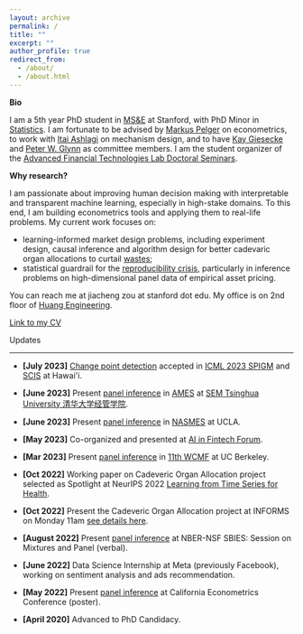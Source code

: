 ```yaml
---
layout: archive
permalink: /
title: ""
excerpt: ""
author_profile: true
redirect_from:
  - /about/
  - /about.html
---
```

__Bio__    

I am a 5th year PhD student in [MS&E](https://msande.stanford.edu/) at Stanford, with PhD Minor in [Statistics](https://statistics.stanford.edu/). I am fortunate to be advised by [Markus Pelger](https://mpelger.people.stanford.edu/) on econometrics, to work with [Itai Ashlagi](https://web.stanford.edu/~iashlagi/) on mechanism design, and to have [Kay Giesecke](https://giesecke.people.stanford.edu/) and [Peter W. Glynn](https://web.stanford.edu/~glynn/) as committee members. I am the student organizer of the [Advanced Financial Technologies Lab Doctoral Seminars](https://fintech.stanford.edu/events/doctoral-seminars).

__Why research?__    

I am passionate about improving human decision making with interpretable and transparent machine learning, especially in high-stake domains. To this end, I am building econometrics tools and applying them to real-life problems. My current work focuses on:
 - learning-informed market design problems, including experiment design, causal inference and algorithm design for better cadevaric organ allocations to curtail [wastes](https://marketdesigner.blogspot.com/2019/08/reducing-discards-of-deceased-donor.html);
 - statistical guardrail for the [reproducibility crisis](https://www.nature.com/articles/533452a), particularly in inference problems on high-dimensional panel data of empirical asset pricing.

You can reach me at jiacheng zou at stanford dot edu. My office is on 2nd floor of [Huang Engineering](https://engineering.stanford.edu/location).

[Link to my CV](https://drive.google.com/file/d/1JpwM2UUtm8bvMU090gdG5jjB63Kvvg-g/view?usp=sharing)

Updates

------

* **[July 2023]** [Change point detection](https://drive.google.com/file/d/15SotyMqpWBUTrwaCpzNGron2F4uz1wdL/view?usp=sharing) accepted in [ICML 2023 SPIGM](https://spigmworkshop.github.io/) and [SCIS](https://sites.google.com/view/scis-workshop-23/home?authuser=0) at Hawai'i.

* **[June 2023]** Present [panel inference](https://papers.ssrn.com/sol3/papers.cfm?abstract_id=4315891) in [AMES](https://www.51xueshuo.com/#/2023ames) at [SEM Tsinghua University 清华大学经管学院](https://www.sem.tsinghua.edu.cn/en/).

* **[June 2023]** Present [panel inference](https://papers.ssrn.com/sol3/papers.cfm?abstract_id=4315891) in [NASMES](https://www.econometricsociety.org/regional-activities/schedule/2023/06/22/2023-North-American-Summer-Meeting-NASM-Los-Angeles-CA#home) at UCLA.

* **[May 2023]** Co-organized and presented at [AI in Fintech Forum](https://fintech.stanford.edu/events/conferences/ai-fintech-forum-2023).

* **[Mar 2023]** Present [panel inference](https://papers.ssrn.com/sol3/papers.cfm?abstract_id=4315891) in [11th WCMF](https://sites.google.com/berkeley.edu/11th-western-conference-on-mat) at UC Berkeley.

* **[Oct 2022]** Working paper on Cadeveric Organ Allocation project selected as Spotlight at NeurIPS 2022 [Learning from Time Series for Health](https://timeseriesforhealth.github.io/).

* **[Oct 2022]** Present the Cadeveric Organ Allocation project at INFORMS on Monday 11am [see details here](https://www.abstractsonline.com/pp8/?__hstc=194041586.762f295e93961034a41049274ffef2ff.1665849846782.1665849846782.1665849846782.1&__hssc=194041586.1.1665849846782&__hsfp=1146172503&hsCtaTracking=025ee829-9db5-4f89-95dc-637573ec15db%7Cea016d7d-8b17-4156-8c3b-c1c801f2ba1f#!/10693/presentation/4792).

* **[August 2022]** Present [panel inference](https://papers.ssrn.com/sol3/papers.cfm?abstract_id=4315891) at NBER-NSF SBIES: Session on Mixtures and Panel (verbal).

* **[June 2022]** Data Science Internship at Meta (previously Facebook), working on sentiment analysis and ads recommendation.

* **[May 2022]** Present [panel inference](https://papers.ssrn.com/sol3/papers.cfm?abstract_id=4315891) at California Econometrics Conference (poster).

* **[April 2020]** Advanced to PhD Candidacy.
